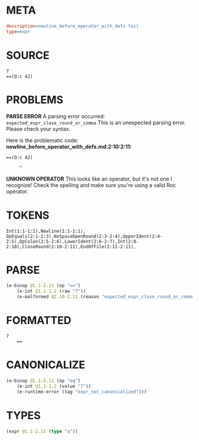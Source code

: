 # META
~~~ini
description=newline_before_operator_with_defs fail
type=expr
~~~
# SOURCE
~~~roc
7
==(Q:c 42)
~~~
# PROBLEMS
**PARSE ERROR**
A parsing error occurred: `expected_expr_close_round_or_comma`
This is an unexpected parsing error. Please check your syntax.

Here is the problematic code:
**newline_before_operator_with_defs.md:2:10:2:11:**
```roc
==(Q:c 42)
```
         ^


**UNKNOWN OPERATOR**
This looks like an operator, but it's not one I recognize!
Check the spelling and make sure you're using a valid Roc operator.

# TOKENS
~~~zig
Int(1:1-1:2),Newline(1:1-1:1),
OpEquals(2:1-2:3),NoSpaceOpenRound(2:3-2:4),UpperIdent(2:4-2:5),OpColon(2:5-2:6),LowerIdent(2:6-2:7),Int(2:8-2:10),CloseRound(2:10-2:11),EndOfFile(2:11-2:11),
~~~
# PARSE
~~~clojure
(e-binop @1.1-2.11 (op "==")
	(e-int @1.1-1.2 (raw "7"))
	(e-malformed @2.10-2.11 (reason "expected_expr_close_round_or_comma")))
~~~
# FORMATTED
~~~roc
7
	== 
~~~
# CANONICALIZE
~~~clojure
(e-binop @1.1-2.11 (op "eq")
	(e-int @1.1-1.2 (value "7"))
	(e-runtime-error (tag "expr_not_canonicalized")))
~~~
# TYPES
~~~clojure
(expr @1.1-2.11 (type "a"))
~~~
